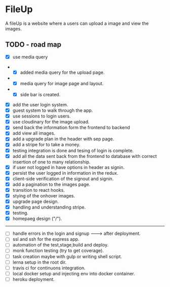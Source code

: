 # FileUp

A fileUp is a website where a users can upload a image and view the images.

## TODO - road map

- [x] use media query

* - [x] added media query for the upload page.
* - [x] media query for image page and layout.
* - [x] side bar is created.

- [x] add the user login system.
- [x] guest system to walk through the app.
- [x] use sessions to login users.
- [x] use cloudinary for the image upload.
- [x] send back the information form the frontend to backend
- [x] add view all images.
- [x] add a upgrade plan in the header with sep page.
- [x] add a stripe for to take a money.
- [x] testing integration is done and tesing of login is complete.
- [x] add all the data sent back from the frontend to database with correct insertion of one to many relationship.
- [x] if user not logged in have options in header as signin.
- [x] persist the user logged in information in the redux.
- [x] client-side verification of the signout and signin.
- [x] add a pagination to the images page.
- [x] transition to react hooks.
- [x] stying of the onhover images.
- [x] upgrade page design.
- [x] handling and understanding stripe.
- [x] testing.
- [x] homepaeg design ("/").

*** 
- [ ] handle errors in the login and signup ---> after deployment.
- [ ] ssl and ssh for the express app.
- [ ] automation of the test,stage,build and deploy.
- [ ] monk function testing (try to get coverage).
- [ ] task creation maybe with gulp or writing shell script.
- [ ] lerna setup in the root dir.
- [ ] travis ci for continuons integration.
- [ ] local docker setup and injecting env into docker container.
- [ ] heroku deployment.
